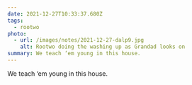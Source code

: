 ```yaml
---
date: 2021-12-27T10:33:37.680Z
tags:
  - rootwo
photo:
  - url: /images/notes/2021-12-27-dalp9.jpg
    alt: Rootwo doing the washing up as Grandad looks on
summary: We teach ‘em young in this house.
---
```

We teach ‘em young in this house. 
